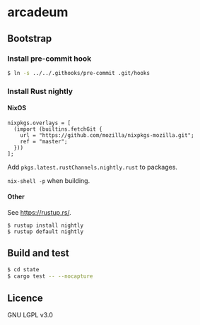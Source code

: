 # arcadeum

## Bootstrap

### Install pre-commit hook

```bash
$ ln -s ../../.githooks/pre-commit .git/hooks
```

### Install Rust nightly

#### NixOS

```
nixpkgs.overlays = [
  (import (builtins.fetchGit {
    url = "https://github.com/mozilla/nixpkgs-mozilla.git";
    ref = "master";
  }))
];
```

Add `pkgs.latest.rustChannels.nightly.rust` to packages.

`nix-shell -p` when building.

#### Other

See https://rustup.rs/.

```
$ rustup install nightly
$ rustup default nightly
```

## Build and test

```bash
$ cd state
$ cargo test -- --nocapture
```

## Licence

GNU LGPL v3.0
